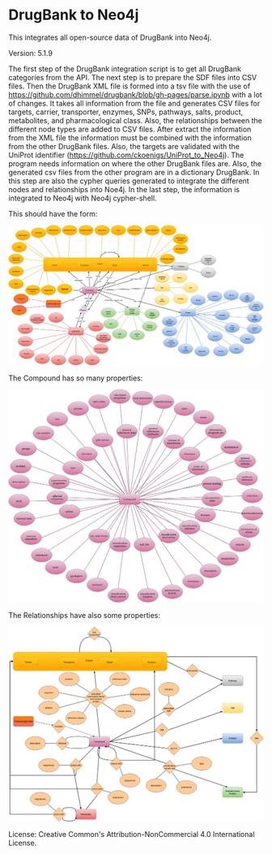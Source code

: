 # DrugBank to Neo4j
This integrates all open-source data of DrugBank into Neo4j.

Version: 5.1.9

The first step of the DrugBank integration script is to get all DrugBank categories from the API.
The next step is to prepare the SDF files into CSV files.
Then the DrugBank XML file is formed into a tsv file with the use of https://github.com/dhimmel/drugbank/blob/gh-pages/parse.ipynb
with a lot of changes. It takes all information from the file and generates CSV files for targets, carrier, transporter, enzymes, SNPs, pathways, salts, product, metabolites, and pharmacological class.
Also, the relationships between the different node types are added to CSV files.
After extract the information from the XML file the information must be combined with the information from the other DrugBank files. Also, the targets are validated with the UniProt identifier (https://github.com/ckoenigs/UniProt_to_Neo4j). The program needs information on where the other DrugBank files are. Also, the generated csv files from the other program are in a dictionary DrugBank.
In this step are also the cypher queries generated to integrate the different nodes and relationships into Noe4j.
In the last step, the information is integrated to Neo4j with Neo4j cypher-shell.

This should have the form:

![er_diagram](picture/drugbank_er_new.png)

The Compound has so many properties:

![er_diagram](picture/drugbank_compound.png)

The Relationships have also some properties:

![er_diagram](picture/drugbank_er_rela.png)

License: Creative Common's Attribution-NonCommercial 4.0 International License.